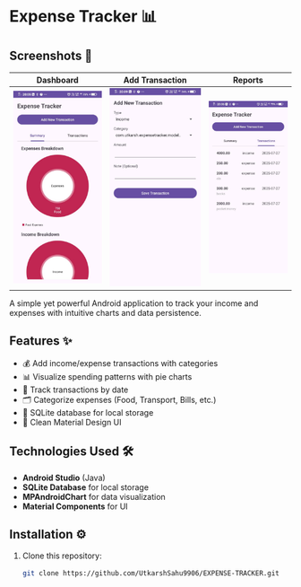 # Expense Tracker 📊

## Screenshots 📸

| Dashboard | Add Transaction | Reports |
|-----------|-----------------|---------|
| ![Dashboard](/ss/ExpenseTracker1.jpeg) | ![Add Transaction](/ss/ExpenseTracker3.jpeg) | ![Reports](/ss/ExpenseTracker2.jpeg) |

A simple yet powerful Android application to track your income and expenses with intuitive charts and data persistence.

## Features ✨

- 💰 Add income/expense transactions with categories
- 📊 Visualize spending patterns with pie charts
- 📅 Track transactions by date
- 🗂️ Categorize expenses (Food, Transport, Bills, etc.)
- 💾 SQLite database for local storage
- 📱 Clean Material Design UI

## Technologies Used 🛠️

- **Android Studio** (Java)
- **SQLite Database** for local storage
- **MPAndroidChart** for data visualization
- **Material Components** for UI

## Installation ⚙️

1. Clone this repository:
   ```bash
   git clone https://github.com/UtkarshSahu9906/EXPENSE-TRACKER.git

